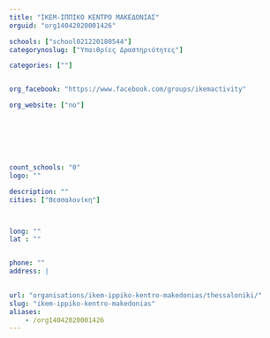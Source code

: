 ```yaml
---
title: "ΙΚΕΜ-ΙΠΠΙΚΟ ΚΕΝΤΡΟ ΜΑΚΕΔΟΝΙΑΣ"
orguid: "org14042020001426"

schools: ["school021220180544"]
categorynoslug: ["Υπαιθρίες Δραστηριότητες"]

categories: [""]


org_facebook: "https://www.facebook.com/groups/ikemactivity"

org_website: ["no"]







count_schools: "0"
logo: ""

description: ""
cities: ["Θεσσαλονίκη"]



long: ""
lat : ""


phone: ""
address: |
    

url: "organisations/ikem-ippiko-kentro-makedonias/thessaloniki/"
slug: "ikem-ippiko-kentro-makedonias"
aliases:
    - /org14042020001426
---
```




